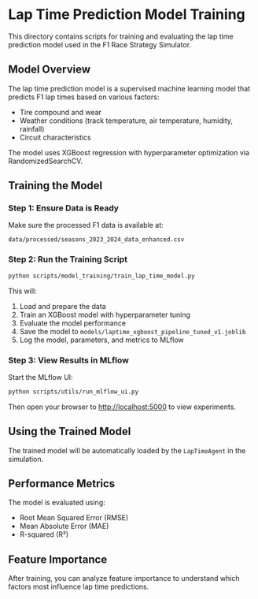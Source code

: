 # Lap Time Prediction Model Training

This directory contains scripts for training and evaluating the lap time prediction model used in the F1 Race Strategy Simulator.

## Model Overview

The lap time prediction model is a supervised machine learning model that predicts F1 lap times based on various factors:
- Tire compound and wear
- Weather conditions (track temperature, air temperature, humidity, rainfall)
- Circuit characteristics

The model uses XGBoost regression with hyperparameter optimization via RandomizedSearchCV.

## Training the Model

### Step 1: Ensure Data is Ready

Make sure the processed F1 data is available at:
```
data/processed/seasons_2023_2024_data_enhanced.csv
```

### Step 2: Run the Training Script

```bash
python scripts/model_training/train_lap_time_model.py
```

This will:
1. Load and prepare the data
2. Train an XGBoost model with hyperparameter tuning
3. Evaluate the model performance
4. Save the model to `models/laptime_xgboost_pipeline_tuned_v1.joblib`
5. Log the model, parameters, and metrics to MLflow

### Step 3: View Results in MLflow

Start the MLflow UI:

```bash
python scripts/utils/run_mlflow_ui.py
```

Then open your browser to [http://localhost:5000](http://localhost:5000) to view experiments.

## Using the Trained Model

The trained model will be automatically loaded by the `LapTimeAgent` in the simulation.

## Performance Metrics

The model is evaluated using:
- Root Mean Squared Error (RMSE)
- Mean Absolute Error (MAE)
- R-squared (R²)

## Feature Importance

After training, you can analyze feature importance to understand which factors most influence lap time predictions. 